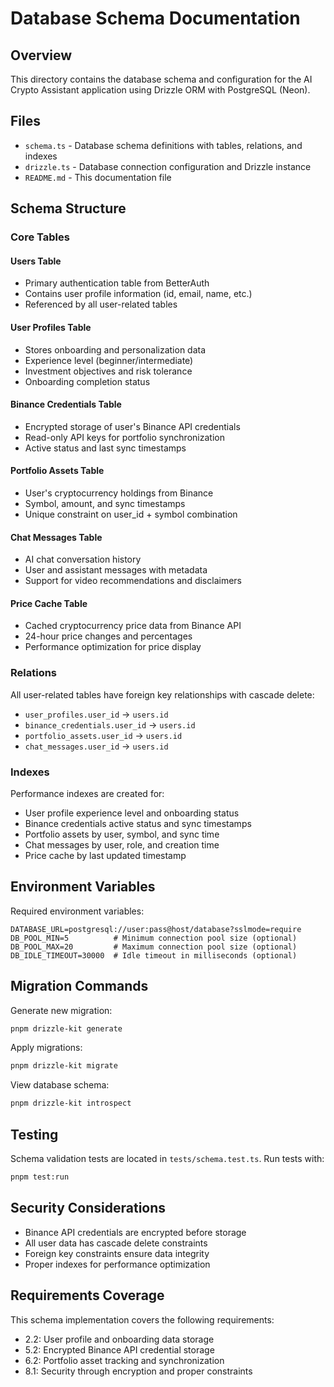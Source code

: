 # Database Schema Documentation

## Overview

This directory contains the database schema and configuration for the AI Crypto Assistant application using Drizzle ORM with PostgreSQL (Neon).

## Files

- `schema.ts` - Database schema definitions with tables, relations, and indexes
- `drizzle.ts` - Database connection configuration and Drizzle instance
- `README.md` - This documentation file

## Schema Structure

### Core Tables

#### Users Table
- Primary authentication table from BetterAuth
- Contains user profile information (id, email, name, etc.)
- Referenced by all user-related tables

#### User Profiles Table
- Stores onboarding and personalization data
- Experience level (beginner/intermediate)
- Investment objectives and risk tolerance
- Onboarding completion status

#### Binance Credentials Table
- Encrypted storage of user's Binance API credentials
- Read-only API keys for portfolio synchronization
- Active status and last sync timestamps

#### Portfolio Assets Table
- User's cryptocurrency holdings from Binance
- Symbol, amount, and sync timestamps
- Unique constraint on user_id + symbol combination

#### Chat Messages Table
- AI chat conversation history
- User and assistant messages with metadata
- Support for video recommendations and disclaimers

#### Price Cache Table
- Cached cryptocurrency price data from Binance API
- 24-hour price changes and percentages
- Performance optimization for price display

### Relations

All user-related tables have foreign key relationships with cascade delete:
- `user_profiles.user_id` → `users.id`
- `binance_credentials.user_id` → `users.id`
- `portfolio_assets.user_id` → `users.id`
- `chat_messages.user_id` → `users.id`

### Indexes

Performance indexes are created for:
- User profile experience level and onboarding status
- Binance credentials active status and sync timestamps
- Portfolio assets by user, symbol, and sync time
- Chat messages by user, role, and creation time
- Price cache by last updated timestamp

## Environment Variables

Required environment variables:

```env
DATABASE_URL=postgresql://user:pass@host/database?sslmode=require
DB_POOL_MIN=5          # Minimum connection pool size (optional)
DB_POOL_MAX=20         # Maximum connection pool size (optional)
DB_IDLE_TIMEOUT=30000  # Idle timeout in milliseconds (optional)
```

## Migration Commands

Generate new migration:
```bash
pnpm drizzle-kit generate
```

Apply migrations:
```bash
pnpm drizzle-kit migrate
```

View database schema:
```bash
pnpm drizzle-kit introspect
```

## Testing

Schema validation tests are located in `tests/schema.test.ts`. Run tests with:

```bash
pnpm test:run
```

## Security Considerations

- Binance API credentials are encrypted before storage
- All user data has cascade delete constraints
- Foreign key constraints ensure data integrity
- Proper indexes for performance optimization

## Requirements Coverage

This schema implementation covers the following requirements:
- 2.2: User profile and onboarding data storage
- 5.2: Encrypted Binance API credential storage
- 6.2: Portfolio asset tracking and synchronization
- 8.1: Security through encryption and proper constraints